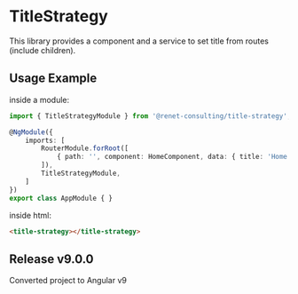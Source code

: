 # TitleStrategy

This library provides a component and a service to set title from routes (include children).

## Usage Example

inside a module:
```ts
import { TitleStrategyModule } from '@renet-consulting/title-strategy';

@NgModule({
    imports: [
        RouterModule.forRoot([
            { path: '', component: HomeComponent, data: { title: 'Home Page' } }
        ]),
        TitleStrategyModule,
    ]
})
export class AppModule { }
```

inside html:
```html
<title-strategy></title-strategy>
```

## Release v9.0.0
Converted project to Angular v9
